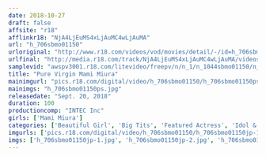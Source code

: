 ```yaml
---
date: 2018-10-27
draft: false
affsite: "r18"
afflinkr18: "NjA4LjEuMS4xLjAuMC4wLjAuMA"
url: "h_706sbmo01150"
urloriginal: "http://www.r18.com/videos/vod/movies/detail/-/id=h_706sbmo01150"
urlfinal: "http://media.r18.com/track/NjA4LjEuMS4xLjAuMC4wLjAuMA/videos/vod/movies/detail/-/id=h_706sbmo01150"
samplevid: "awspv3001.r18.com/litevideo/freepv/n/n_1/n_1044sbmo01150/n_1044sbmo01150_dmb_w.mp4"
title: "Pure Virgin Mami Miura"
mainimgurl: "pics.r18.com/digital/video/h_706sbmo01150/h_706sbmo01150ps.jpg"
mainimgs: "h_706sbmo01150ps.jpg"
releasedate: "Sept. 20, 2018"
duration: 100
productioncomp: "INTEC Inc"
girls: ['Mami Miura']
categories: ['Beautiful Girl', 'Big Tits', 'Featured Actress', 'Idol & Celebrity', 'Idol Video']
imgurls: ['pics.r18.com/digital/video/h_706sbmo01150/h_706sbmo01150jp-1.jpg', 'pics.r18.com/digital/video/h_706sbmo01150/h_706sbmo01150jp-2.jpg', 'pics.r18.com/digital/video/h_706sbmo01150/h_706sbmo01150jp-3.jpg', 'pics.r18.com/digital/video/h_706sbmo01150/h_706sbmo01150jp-4.jpg', 'pics.r18.com/digital/video/h_706sbmo01150/h_706sbmo01150jp-5.jpg', 'pics.r18.com/digital/video/h_706sbmo01150/h_706sbmo01150jp-6.jpg', 'pics.r18.com/digital/video/h_706sbmo01150/h_706sbmo01150jp-7.jpg', 'pics.r18.com/digital/video/h_706sbmo01150/h_706sbmo01150jp-8.jpg', 'pics.r18.com/digital/video/h_706sbmo01150/h_706sbmo01150jp-9.jpg', 'pics.r18.com/digital/video/h_706sbmo01150/h_706sbmo01150jp-10.jpg', 'pics.r18.com/digital/video/h_706sbmo01150/h_706sbmo01150jp-11.jpg', 'pics.r18.com/digital/video/h_706sbmo01150/h_706sbmo01150jp-12.jpg', 'pics.r18.com/digital/video/h_706sbmo01150/h_706sbmo01150jp-13.jpg', 'pics.r18.com/digital/video/h_706sbmo01150/h_706sbmo01150jp-14.jpg', 'pics.r18.com/digital/video/h_706sbmo01150/h_706sbmo01150jp-15.jpg', 'pics.r18.com/digital/video/h_706sbmo01150/h_706sbmo01150jp-16.jpg', 'pics.r18.com/digital/video/h_706sbmo01150/h_706sbmo01150jp-17.jpg', 'pics.r18.com/digital/video/h_706sbmo01150/h_706sbmo01150jp-18.jpg', 'pics.r18.com/digital/video/h_706sbmo01150/h_706sbmo01150jp-19.jpg', 'pics.r18.com/digital/video/h_706sbmo01150/h_706sbmo01150jp-20.jpg']
imgs: ['h_706sbmo01150jp-1.jpg', 'h_706sbmo01150jp-2.jpg', 'h_706sbmo01150jp-3.jpg', 'h_706sbmo01150jp-4.jpg', 'h_706sbmo01150jp-5.jpg', 'h_706sbmo01150jp-6.jpg', 'h_706sbmo01150jp-7.jpg', 'h_706sbmo01150jp-8.jpg', 'h_706sbmo01150jp-9.jpg', 'h_706sbmo01150jp-10.jpg', 'h_706sbmo01150jp-11.jpg', 'h_706sbmo01150jp-12.jpg', 'h_706sbmo01150jp-13.jpg', 'h_706sbmo01150jp-14.jpg', 'h_706sbmo01150jp-15.jpg', 'h_706sbmo01150jp-16.jpg', 'h_706sbmo01150jp-17.jpg', 'h_706sbmo01150jp-18.jpg', 'h_706sbmo01150jp-19.jpg', 'h_706sbmo01150jp-20.jpg']
---
```

